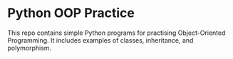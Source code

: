 # Python OOP Practice

This repo contains simple Python programs for practising Object-Oriented Programming.
It includes examples of classes, inheritance, and polymorphism.
